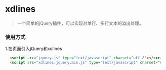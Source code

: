 
# xdlines
> 一个简单的jQuery插件，可以实现对单行、多行文本的溢出处理。  


### 使用方式
1.在页面引入jQuery和xdlines
```html
  <script src="jquery.js" type="text/javascript" charset="utf-8"></script>
  <script src="xdlines.jquery.min.js" type="text/javascript" charset="utf-8"></script>
````


